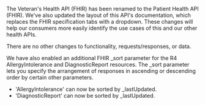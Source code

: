 The Veteran's Health API (FHIR) has been renamed to the Patient Health API (FHIR). We've also updated the layout of this API's documentation, which replaces the FHIR specification tabs with a dropdown. These changes will help our consumers more easily identify the use cases of this and our other health APIs. 

There are no other changes to functionality, requests/responses, or data.

We have also enabled an additional FHIR _sort parameter for the R4 AllergyIntolerance and DiagnosticReport resources. The _sort parameter lets you specify the arrangement of responses in ascending or descending order by certain other parameters.
 - 'AllergyIntolerance' can now be sorted by _lastUpdated.
 - 'DiagnosticReport' can now be sorted by _lastUpdated.
